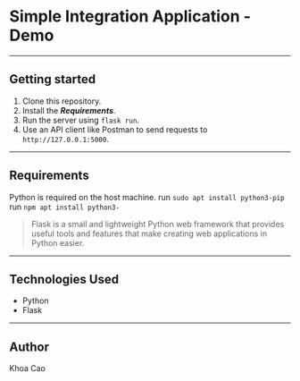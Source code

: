 # Simple Integration Application - Demo

___
## Getting started
1. Clone this repository.
2. Install the ***Requirements***.
3. Run the server using `flask run`.
4. Use an API client like Postman to send requests to `http://127.0.0.1:5000`.
___
## Requirements
Python is required on the host machine.
run `sudo apt install python3-pip`  
run `npm apt install python3-`
> Flask is a small and lightweight Python web framework that provides useful tools and features that make creating web applications in Python easier.


___
## Technologies Used
- Python
- Flask
___
## Author
Khoa Cao

